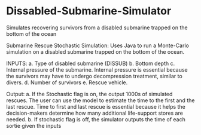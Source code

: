 # Dissabled-Submarine-Simulator
Simulates recovering survivors from a disabled submarine trapped on the bottom of the ocean

Submarine Rescue Stochastic Simulation: Uses Java to run a Monte-Carlo simulation on a disabled submarine trapped on the bottom of the ocean.

INPUTS:
  a. Type of disabled submarine (DISSUB) b. Bottom depth c. Internal pressure of the submarine. Internal pressure is essential because the survivors may have to undergo decompression treatment, similar to divers. d. Number of survivors e. Rescue vehicle.

Output: 
   a. If the Stochastic flag is on, the output 1000s of simulated rescues. The user can use the model to estimate the time to the first and the last rescue. Time to first and last rescue is essential because it helps the decision-makers determine how many additional life-support stores are needed. 
   b. If stochastic flag is off, the simulator outputs the time of each sortie given the inputs
